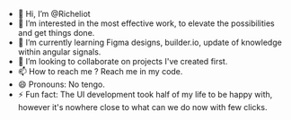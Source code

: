 - 👋 Hi, I’m @Richeliot
- 👀 I’m interested in the most effective work, to elevate the possibilities and get things done.
- 🌱 I’m currently learning Figma designs, builder.io, update of knowledge within angular signals.
- 💞️ I’m looking to collaborate on projects I've created first.
- 📫 How to reach me ? Reach me in my code.
- 😄 Pronouns: No tengo.
- ⚡ Fun fact: The UI development took half of my life to be happy with, however it's nowhere close to what can we do now with few clicks.
